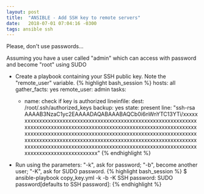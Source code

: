 ```yaml
---
layout: post
title:  "ANSIBLE - Add SSH key to remote servers"
date:   2018-07-01 07:04:16 -0300
tags: ansible ssh
---
```

Please, don't use passwords...

Assuming you have a user called "admin" which can access with password and become "root" using SUDO

* Create a playbook containing your SSH public key. Note the "remote_user" variable.
{% highlight bash_session %}
hosts: all
  gather_facts: yes
  remote_user: admin
  tasks:
  - name: check if key is authorized
    lineinfile:
      dest: /root/.ssh/authorized_keys
      backup: yes
      state: present
      line: "ssh-rsa AAAAB3NzaC1yc2EAAAADAQABAAABAQCb0i6nWnYTC13YTi/xxxxxxxxxxxxxxxxxxxxxxxxxxxxxxxxxxxxxxxxxxxxxxxxxxxxxxxxxxxxxxxxxxxxxxxxxxxxxxxxxxxxxxxxxxxxxxxxxxxxxxxxxxxxxxxxxxxxxxxxxxxxxxxxxxxxxxxxxxxxxxxxxxxxxxxxxxxxxxxxxxxxxxxxxxxxxxxxxxxxxxxxxxxxxxxxxxxxxxxxxxxxxxxxxxxxxxxxxxxxxxxxxxxxxxxxxxxxxxxxxxxxxxxxxxxxxxxxxxxxxxxxxxxxxxxxxxxxxxxxxxxxxxxxxxxxxxxxxxxxxxxxxxxxxxxxxxxxxxxxxxxxx"
{% endhighlight %}

* Run using the parameters: "-k", ask for password; "-b", become another user; "-K", ask for SUDO password.
{% highlight bash_session %}
$ ansible-playbook copy_key.yml -k -b -K
SSH password: 
SUDO password[defaults to SSH password]: 
{% endhighlight %}
